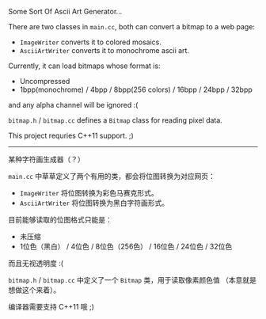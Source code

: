 Some Sort Of Ascii Art Generator...

There are two classes in `main.cc`, both can convert a bitmap to a web page:

* `ImageWriter` converts it to colored mosaics.
* `AsciiArtWriter` converts it to monochrome ascii art.

Currently, it can load bitmaps whose format is:

* Uncompressed
* 1bpp(monochrome) / 4bpp / 8bpp(256 colors) / 16bpp / 24bpp / 32bpp

and any alpha channel will be ignored :(

`bitmap.h` / `bitmap.cc` defines a `Bitmap` class for reading pixel data.

This project requries C++11 support. ;)

---

某种字符画生成器（？）

`main.cc` 中草草定义了两个有用的类，都会将位图转换为对应网页：

* `ImageWriter` 将位图转换为彩色马赛克形式。
* `AsciiArtWriter` 将位图转换为黑白字符画形式。

目前能够读取的位图格式只能是：

* 未压缩
* 1位色（黑白） / 4位色 / 8位色（256色） / 16位色 / 24位色 / 32位色

而且无视透明度 :(

`bitmap.h` / `bitmap.cc` 中定义了一个 `Bitmap` 类，用于读取像素颜色值
（本意就是想做这个来着）。

编译器需要支持 C++11 哦 ;)
